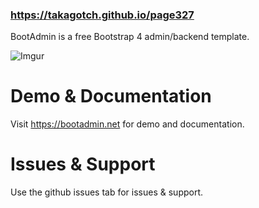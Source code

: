 ### https://takagotch.github.io/page327

BootAdmin is a free Bootstrap 4 admin/backend template.

![Imgur](https://i.imgur.com/6dEMVSY.png)

# Demo & Documentation

Visit https://bootadmin.net for demo and documentation.

# Issues & Support

Use the github issues tab for issues & support.
